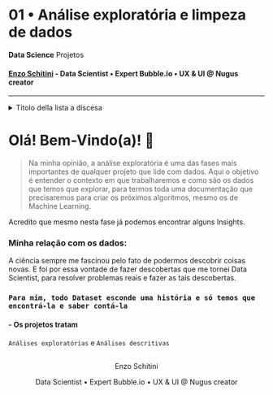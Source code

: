 # **01** • Análise exploratória e limpeza de dados
**Data Science** Projetos 
#### [Enzo Schitini](https://www.linkedin.com/in/enzoschitini/) - Data Scientist • Expert Bubble.io • UX & UI @ Nugus creator

---
<details>
  <summary>Titolo della lista a discesa</summary>

  - Elemento 1
  - Elemento 2
  - Elemento 3
</details>


# Olá! Bem-Vindo(a)! 👋

> Na minha opinião, a análise exploratória é uma das fases mais importantes de qualquer projeto que lide com dados. Aqui o objetivo é entender o contexto em que trabalharemos e como são os dados que temos que explorar, para termos toda uma documentação que precisaremos para criar os próximos algoritmos, mesmo os de Machine Learning. 

Acredito que mesmo nesta fase já podemos encontrar alguns Insights.

### **Minha relação com os dados:**
A ciência sempre me fascinou pelo fato de podermos descobrir coisas novas. E foi por essa vontade de fazer descobertas que me tornei Data Scientist, para resolver problemas reais e fazer as tais descobertas.
### `Para mim, todo Dataset esconde uma história e só temos que encontrá-la e saber contá-la`

#### - **Os projetos tratam** 
`Análises exploratórias` e `Análises descritivas`

##

<p align="center">
  Enzo Schitini
</p>

<p align="center">
  Data Scientist • Expert Bubble.io • UX & UI @ Nugus creator
</p>
